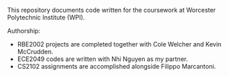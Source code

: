 This repository documents code written for the coursework at Worcester Polytechnic Institute (WPI).

Authorship: 

- RBE2002 projects are completed together with Cole Welcher and Kevin McCrudden. 
- ECE2049 codes are written with Nhi Nguyen as my partner. 
- CS2102 assignments are accomplished alongside Filippo Marcantoni.
